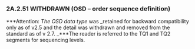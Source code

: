 ### 2A.2.51 WITHDRAWN (OSD – order sequence definition)

***Attention: _The OSD data type_ was _retained for backward compatibility only as of v2.5 and the detail was withdrawn and removed from the standard as of v 2.7. _***The reader is referred to the TQ1 and TQ2 segments for sequencing levels.
